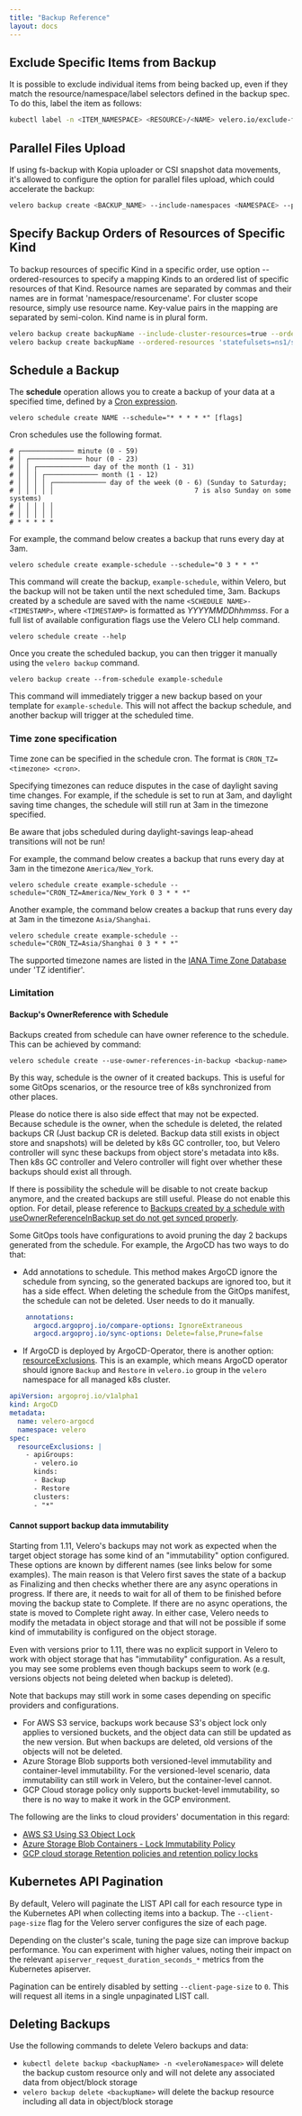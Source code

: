 ```yaml
---
title: "Backup Reference"
layout: docs
---
```


## Exclude Specific Items from Backup

It is possible to exclude individual items from being backed up, even if they match the resource/namespace/label selectors defined in the backup spec. To do this, label the item as follows:

```bash
kubectl label -n <ITEM_NAMESPACE> <RESOURCE>/<NAME> velero.io/exclude-from-backup=true
```
## Parallel Files Upload
If using fs-backup with Kopia uploader or CSI snapshot data movements, it's allowed to configure the option for parallel files upload, which could accelerate the backup:
```bash
velero backup create <BACKUP_NAME> --include-namespaces <NAMESPACE> --parallel-files-upload <NUM> --wait
```

## Specify Backup Orders of Resources of Specific Kind

To backup resources of specific Kind in a specific order, use option --ordered-resources to specify a mapping Kinds to an ordered list of specific resources of that Kind.  Resource names are separated by commas and their names are in format 'namespace/resourcename'. For cluster scope resource, simply use resource name. Key-value pairs in the mapping are separated by semi-colon.  Kind name is in plural form.

```bash
velero backup create backupName --include-cluster-resources=true --ordered-resources 'pods=ns1/pod1,ns1/pod2;persistentvolumes=pv4,pv8' --include-namespaces=ns1
velero backup create backupName --ordered-resources 'statefulsets=ns1/sts1,ns1/sts0' --include-namespaces=ns1
```
## Schedule a Backup

The **schedule** operation allows you to create a backup of your data at a specified time, defined by a [Cron expression](https://en.wikipedia.org/wiki/Cron).

```
velero schedule create NAME --schedule="* * * * *" [flags]
```

Cron schedules use the following format.

```
# ┌───────────── minute (0 - 59)
# │ ┌───────────── hour (0 - 23)
# │ │ ┌───────────── day of the month (1 - 31)
# │ │ │ ┌───────────── month (1 - 12)
# │ │ │ │ ┌───────────── day of the week (0 - 6) (Sunday to Saturday;
# │ │ │ │ │                                   7 is also Sunday on some systems)
# │ │ │ │ │
# │ │ │ │ │
# * * * * *
```

For example, the command below creates a backup that runs every day at 3am.

```
velero schedule create example-schedule --schedule="0 3 * * *"
```

This command will create the backup, `example-schedule`, within Velero, but the backup will not be taken until the next scheduled time, 3am. Backups created by a schedule are saved with the name `<SCHEDULE NAME>-<TIMESTAMP>`, where `<TIMESTAMP>` is formatted as *YYYYMMDDhhmmss*. For a full list of available configuration flags use the Velero CLI help command.

```
velero schedule create --help
```

Once you create the scheduled backup, you can then trigger it manually using the `velero backup` command.

```
velero backup create --from-schedule example-schedule
```

This command will immediately trigger a new backup based on your template for `example-schedule`. This will not affect the backup schedule, and another backup will trigger at the scheduled time.

### Time zone specification
Time zone can be specified in the schedule cron. The format is `CRON_TZ=<timezone> <cron>`.

Specifying timezones can reduce disputes in the case of daylight saving time changes. For example, if the schedule is set to run at 3am, and daylight saving time changes, the schedule will still run at 3am in the timezone specified.

Be aware that jobs scheduled during daylight-savings leap-ahead transitions will not be run!

For example, the command below creates a backup that runs every day at 3am in the timezone `America/New_York`.

```
velero schedule create example-schedule --schedule="CRON_TZ=America/New_York 0 3 * * *"
```

Another example, the command below creates a backup that runs every day at 3am in the timezone `Asia/Shanghai`.

```
velero schedule create example-schedule --schedule="CRON_TZ=Asia/Shanghai 0 3 * * *"
```

The supported timezone names are listed in the [IANA Time Zone Database](https://en.wikipedia.org/wiki/List_of_tz_database_time_zones#List) under 'TZ identifier'.
<!--
cron's WithLocation functions uses time.Location as parameter, and [time.LoadLocation](https://pkg.go.dev/time#LoadLocation) support names from IANA timezone database in following locations in this order
- the directory or uncompressed zip file named by the ZONEINFO environment variable
- on a Unix system, the system standard installation location
- $GOROOT/lib/time/zoneinfo.zip
- the time/tzdata package, if it was imported
 -->

### Limitation

#### Backup's OwnerReference with Schedule
Backups created from schedule can have owner reference to the schedule. This can be achieved by command:

```
velero schedule create --use-owner-references-in-backup <backup-name>
```
By this way, schedule is the owner of it created backups. This is useful for some GitOps scenarios, or the resource tree of k8s synchronized from other places.

Please do notice there is also side effect that may not be expected. Because schedule is the owner, when the schedule is deleted, the related backups CR (Just backup CR is deleted. Backup data still exists in object store and snapshots) will be deleted by k8s GC controller, too, but Velero controller will sync these backups from object store's metadata into k8s. Then k8s GC controller and Velero controller will fight over whether these backups should exist all through.

If there is possibility the schedule will be disable to not create backup anymore, and the created backups are still useful. Please do not enable this option. For detail, please reference to [Backups created by a schedule with useOwnerReferenceInBackup set do not get synced properly](https://github.com/vmware-tanzu/velero/issues/4093).

Some GitOps tools have configurations to avoid pruning the day 2 backups generated from the schedule.
For example, the ArgoCD has two ways to do that:
* Add annotations to schedule. This method makes ArgoCD ignore the schedule from syncing, so the generated backups are ignored too, but it has a side effect. When deleting the schedule from the GitOps manifest, the schedule can not be deleted. User needs to do it manually.
``` yaml
    annotations:
      argocd.argoproj.io/compare-options: IgnoreExtraneous
      argocd.argoproj.io/sync-options: Delete=false,Prune=false
```
* If ArgoCD is deployed by ArgoCD-Operator, there is another option: [resourceExclusions](https://argocd-operator.readthedocs.io/en/latest/reference/argocd/#resource-exclusions-example). This is an example, which means ArgoCD operator should ignore `Backup` and `Restore` in `velero.io` group in the `velero` namespace for all managed k8s cluster.
``` yaml
apiVersion: argoproj.io/v1alpha1
kind: ArgoCD
metadata:
  name: velero-argocd
  namespace: velero
spec:
  resourceExclusions: |
    - apiGroups:
      - velero.io
      kinds:
      - Backup
      - Restore
      clusters:
      - "*"
```

#### Cannot support backup data immutability
Starting from 1.11, Velero's backups may not work as expected when the target object storage has some kind of an "immutability" option configured. These options are known by different names (see links below for some examples). The main reason is that Velero first saves the state of a backup as Finalizing and then checks whether there are any async operations in progress. If there are, it needs to wait for all of them to be finished before moving the backup state to Complete. If there are no async operations, the state is moved to Complete right away. In either case, Velero needs to modify the metadata in object storage and that will not be possible if some kind of immutability is configured on the object storage.

Even with versions prior to 1.11, there was no explicit support in Velero to work with object storage that has "immutability" configuration. As a result, you may see some problems even though backups seem to work (e.g. versions objects not being deleted when backup is deleted).

Note that backups may still work in some cases depending on specific providers and configurations.

* For AWS S3 service, backups work because S3's object lock only applies to versioned buckets, and the object data can still be updated as the new version. But when backups are deleted, old versions of the objects will not be deleted.
* Azure Storage Blob supports both versioned-level immutability and container-level immutability. For the versioned-level scenario, data immutability can still work in Velero, but the container-level cannot.
* GCP Cloud storage policy only supports bucket-level immutability, so there is no way to make it work in the GCP environment.

The following are the links to cloud providers' documentation in this regard:

* [AWS S3 Using S3 Object Lock](https://docs.aws.amazon.com/AmazonS3/latest/userguide/object-lock.html)
* [Azure Storage Blob Containers - Lock Immutability Policy](https://learn.microsoft.com/en-us/azure/storage/blobs/immutable-policy-configure-version-scope?tabs=azure-portal)
* [GCP cloud storage Retention policies and retention policy locks](https://cloud.google.com/storage/docs/bucket-lock)
 
## Kubernetes API Pagination

By default, Velero will paginate the LIST API call for each resource type in the Kubernetes API when collecting items into a backup. The `--client-page-size` flag for the Velero server configures the size of each page.

Depending on the cluster's scale, tuning the page size can improve backup performance. You can experiment with higher values, noting their impact on the relevant `apiserver_request_duration_seconds_*` metrics from the Kubernetes apiserver.

Pagination can be entirely disabled by setting `--client-page-size` to `0`. This will request all items in a single unpaginated LIST call.

## Deleting Backups

Use the following commands to delete Velero backups and data:

* `kubectl delete backup <backupName> -n <veleroNamespace>` will delete the backup custom resource only and will not delete any associated data from object/block storage
* `velero backup delete <backupName>` will delete the backup resource including all data in object/block storage
